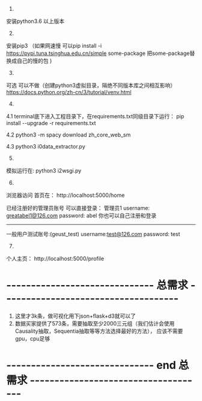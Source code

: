1.
安装python3.6 以上版本

2. 
安装pip3 
（如果网速慢 可以pip install -i https://pypi.tuna.tsinghua.edu.cn/simple some-package  把some-package替换成自己的慢的包 )

3.
可选  可以不做（创建python3虚拟目录，隔绝不同版本库之间相互影响）
https://docs.python.org/zh-cn/3/tutorial/venv.html

4.
4.1
terminal底下进入工程目录下，在requirements.txt同级目录下运行：
pip install --upgrade -r requirements.txt

4.2
python3 -m spacy download zh_core_web_sm

4.3
python3 i0data_extractor.py

5.
模拟运行在:
python3 i2wsgi.py




6.

浏览器访问 首页在：
http://localhost:5000/home


已经注册好的管理员账号 可以直接登录：
管理员1
username: greatabel1@126.com
password: abel
你也可以自己注册和登录


-------------------
一般用户测试账号:(geust_test)
username:test@126.com
password: test

7.
个人主页： http://localhost:5000/profile









# ------------------------------ 总需求 ------------------------------------

1. 这里才3k条，做可视化用下json+flask+d3就可以了
2. 数据买家提供了573条，需要抽取至少2000三元组（我们估计会使用Causality抽取，Sequentia抽取等等方法选择最好的方法），
	应该不需要gpu，cpu足够


# ------------------------------ end 总需求 ------------------------------------





